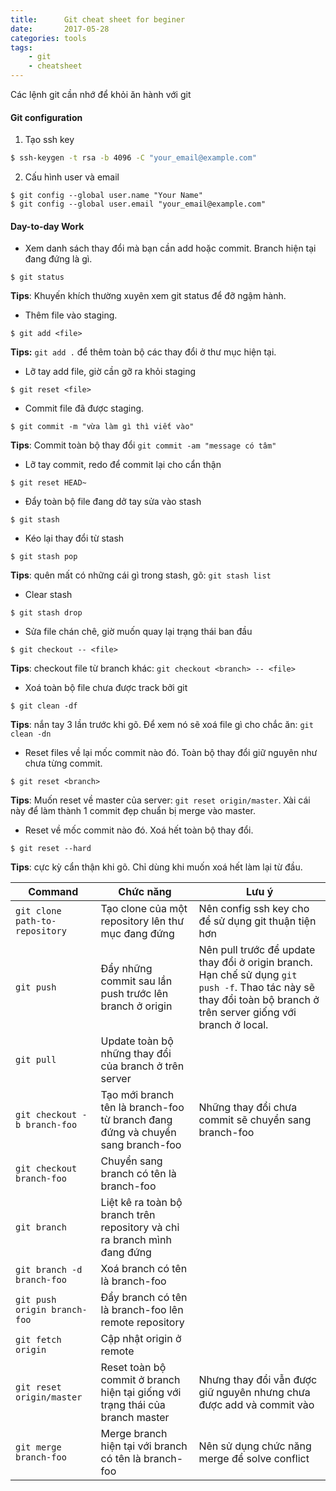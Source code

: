 ```yaml
---
title:      Git cheat sheet for beginer
date:       2017-05-28
categories: tools
tags: 
    - git 
    - cheatsheet
---
```

Các lệnh git cần nhớ để khỏi ăn hành với git
<!-- more -->
#### Git configuration
1. Tạo ssh key 
```bash
$ ssh-keygen -t rsa -b 4096 -C "your_email@example.com"
```
2. Cấu hình user và email
```
$ git config --global user.name "Your Name"
$ git config --global user.email "your_email@example.com"
```

#### Day-to-day Work
- Xem danh sách thay đổi mà bạn cần add hoặc commit. Branch hiện tại đang đứng là gì.   
```
$ git status
```
**Tips**: Khuyến khích thường xuyên xem git status để đỡ ngậm hành.

- Thêm file vào staging.   
```
$ git add <file>
```
**Tips:** `git add .` để thêm toàn bộ các thay đổi ở thư mục hiện tại.   

- Lỡ tay add file, giờ cần gỡ ra khỏi staging  
```
$ git reset <file> 
```

- Commit file đã được staging.
```
$ git commit -m "vừa làm gì thì viết vào" 
```
**Tips**: Commit toàn bộ thay đổi `git commit -am "message có tâm"`  

- Lỡ tay commit, redo để commit lại cho cẩn thận 
```
$ git reset HEAD~
```

- Đẩy toàn bộ file đang dở tay sửa vào stash  
```
$ git stash 
```

- Kéo lại thay đổi từ stash 
```
$ git stash pop 
```
**Tips**: quên mất có những cái gì trong stash, gõ: `git stash list`   

- Clear stash 
```
$ git stash drop
```

- Sửa file chán chê, giờ muốn quay lại trạng thái ban đầu
```
$ git checkout -- <file> 
```
**Tips**: checkout file từ branch khác: `git checkout <branch> -- <file>`  

- Xoá toàn bộ file chưa được track bởi git
```
$ git clean -df 
```
**Tips**: nắn tay 3 lần trước khi gõ. Để xem nó sẽ xoá file gì cho chắc ăn: `git clean -dn`  

- Reset files về lại mốc commit nào đó. Toàn bộ thay đổi giữ nguyên như chưa từng commit. 
```
$ git reset <branch> 
```
**Tips**: Muốn reset về master của server: `git reset origin/master`. Xài cái này để làm thành 1 commit đẹp chuẩn bị merge vào master. 

- Reset về mốc commit nào đó. Xoá hết toàn bộ thay đổi. 
```
$ git reset --hard 
```
**Tips**: cực kỳ cẩn thận khi gõ. Chỉ dùng khi muốn xoá hết làm lại từ đầu.  


| Command| Chức năng| Lưu ý|
| ---| ---| ---|
|`git clone path-to-repository`| Tạo clone của một repository lên thư mục đang đứng| Nên config ssh key cho để sử dụng git thuận tiện hơn|
|`git push`| Đẩy những commit sau lần push trước lên branch ở origin| Nên pull trước để update thay đổi ở origin branch. Hạn chế sử dụng `git push -f`. Thao tác này sẽ thay đổi toàn bộ branch ở trên server giống với branch ở local.|
|`git pull`| Update toàn bộ những thay đổi của branch ở trên server||
|`git checkout -b branch-foo`| Tạo mới branch tên là branch-foo từ branch đang đứng và chuyển sang branch-foo|Những thay đổi chưa commit sẽ chuyển sang branch-foo|
|`git checkout branch-foo`| Chuyển sang branch có tên là branch-foo| | 
|`git branch`| Liệt kê ra toàn bộ branch trên repository và chỉ ra branch mình đang đứng||
|`git branch -d branch-foo`| Xoá branch có tên là branch-foo|| 
|`git push origin branch-foo`| Đẩy branch có tên là branch-foo lên remote repository||
|`git fetch origin`| Cập nhật origin ở remote||
|`git reset origin/master`| Reset toàn bộ commit ở branch hiện tại giống với trạng thái của branch master| Nhưng thay đổi vẫn được giữ nguyên nhưng chưa được add và commit vào|
|`git merge branch-foo`| Merge branch hiện tại với branch có tên là branch-foo| Nên sử dụng chức năng merge để solve conflict|